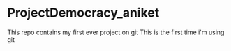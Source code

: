 # ProjectDemocracy_aniket
This repo contains my first ever project on git
This is the first time i'm using git
